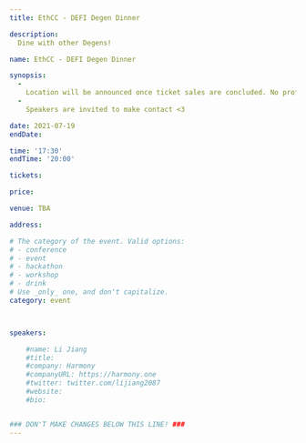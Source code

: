 ```yaml
---
title: EthCC - DEFI Degen Dinner

description: 
  Dine with other Degens!

name: EthCC - DEFI Degen Dinner

synopsis:
  -
    Location will be announced once ticket sales are concluded. No profits will be made, all of it will go to the venue and the French cuisine.
  -
    Speakers are invited to make contact <3

date: 2021-07-19
endDate:

time: '17:30'
endTime: '20:00'

tickets: 

price: 

venue: TBA

address: 

# The category of the event. Valid options:
# - conference
# - event
# - hackathon
# - workshop
# - drink
# Use _only_ one, and don't capitalize.
category: event



speakers:

    #name: Li Jiang
    #title: 
    #company: Harmony
    #companyURL: https://harmony.one
    #twitter: twitter.com/lijiang2087
    #website:
    #bio: 


### DON'T MAKE CHANGES BELOW THIS LINE! ###
---
```

<!-- ### DON'T MAKE CHANGES BELOW THIS LINE! ### -->

<Event-Content/>
